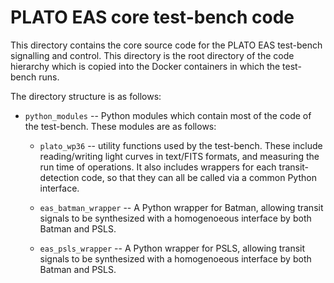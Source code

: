 # PLATO EAS core test-bench code

This directory contains the core source code for the PLATO EAS test-bench signalling and control. This directory is the root directory of the code hierarchy which is copied into the Docker containers in which the test-bench runs.

The directory structure is as follows:

* `python_modules` -- Python modules which contain most of the code of the test-bench. These modules are as follows:

  * `plato_wp36` -- utility functions used by the test-bench. These include reading/writing light curves in text/FITS formats, and measuring the run time of operations. It also includes wrappers for each transit-detection code, so that they can all be called via a common Python interface.

  * `eas_batman_wrapper` -- A Python wrapper for Batman, allowing transit signals to be synthesized with a homogenoeous interface by both Batman and PSLS.
    
  * `eas_psls_wrapper` -- A Python wrapper for PSLS, allowing transit signals to be synthesized with a homogenoeous interface by both Batman and PSLS.

